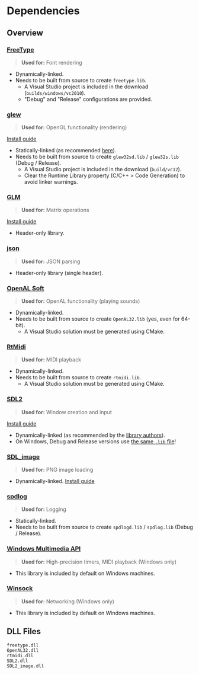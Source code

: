 # Dependencies

## Overview

### [FreeType](https://www.freetype.org/download.html)

> **Used for:** Font rendering

- Dynamically-linked.
- Needs to be built from source to create `freetype.lib`.
    - A Visual Studio project is included in the download (`builds/windows/vc2010`).
    - "Debug" and "Release" configurations are provided.

### [glew](http://glew.sourceforge.net/)

> **Used for:** OpenGL functionality (rendering)

[Install guide](https://glew.sourceforge.net/install.html)

- Statically-linked (as recommended [here](https://stackoverflow.com/a/20873711/1624459)).
- Needs to be built from source to create `glew32sd.lib` / `glew32s.lib` (Debug / Release).
    - A Visual Studio project is included in the download (`build/vc12`).
    - Clear the Runtime Library property (C/C++ > Code Generation) to avoid linker warnings.

### [GLM](https://github.com/g-truc/glm)

> **Used for:** Matrix operations

[Install guide](https://github.com/g-truc/glm/blob/master/manual.md#-1-getting-started)

- Header-only library.

### [json](https://github.com/nlohmann/json)

> **Used for:** JSON parsing

- Header-only library (single header).

### [OpenAL Soft](https://github.com/kcat/openal-soft)

> **Used for:** OpenAL functionality (playing sounds)

- Dynamically-linked.
- Needs to be built from source to create `OpenAL32.lib` (yes, even for 64-bit).
    - A Visual Studio solution must be generated using CMake.

### [RtMidi](https://github.com/thestk/rtmidi)

> **Used for:** MIDI playback

- Dynamically-linked.
- Needs to be built from source to create `rtmidi.lib`.
    - A Visual Studio solution must be generated using CMake.

### [SDL2](https://github.com/libsdl-org/SDL)

> **Used for:** Window creation and input

[Install guide](https://wiki.libsdl.org/SDL2/Installation)

- Dynamically-linked (as recommended by the [library authors](https://wiki.libsdl.org/SDL2/Installation#static_linking)).
- On Windows, Debug and Release versions use [the same `.lib` file](https://wiki.libsdl.org/SDL2/Installation#windows_xpvista7810)!

### [SDL_image](https://github.com/libsdl-org/SDL_image)

> **Used for:** PNG image loading

- Dynamically-linked.
[Install guide](https://lazyfoo.net/tutorials/SDL/06_extension_libraries_and_loading_other_image_formats/windows/msvc2019/index.php)

### [spdlog](https://github.com/gabime/spdlog)

> **Used for:** Logging

- Statically-linked.
- Needs to be built from source to create `spdlogd.lib` / `spdlog.lib` (Debug / Release).

### [Windows Multimedia API](https://docs.microsoft.com/en-us/windows/win32/multimedia/windows-multimedia-start-page)

> **Used for:** High-precision timers, MIDI playback (Windows only)

- This library is included by default on Windows machines.

### [Winsock](https://learn.microsoft.com/en-us/windows/win32/winsock/about-winsock)

> **Used for:** Networking (Windows only)

- This library is included by default on Windows machines.

## DLL Files

```
freetype.dll
OpenAL32.dll
rtmidi.dll
SDL2.dll
SDL2_image.dll
```
